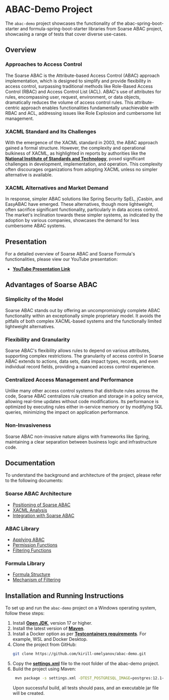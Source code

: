 # ABAC-Demo Project

The `abac-demo` project showcases the functionality of the abac-spring-boot-starter and formula-spring-boot-starter libraries from Soarse ABAC project, showcasing a range of tests that cover diverse use-cases.


## Overview

### Approaches to Access Control

The Soarse ABAC is the Attribute-based Access Control (ABAC) approach implementation, which is designed to simplify and provide flexibility in access
control, surpassing traditional methods like Role-Based Access Control (RBAC) and Access Control List (ACL). ABAC's use of attributes for rules,
encompassing user, request, environment, or data objects, dramatically reduces the volume of access control rules. This attribute-centric approach
enables functionalities fundamentally unachievable with RBAC and ACL, addressing issues like Role Explosion and cumbersome list management.

### XACML Standard and Its Challenges

With the emergence of the XACML standard in 2003, the ABAC approach gained a formal structure. However, the complexity and operational bulkiness of
XACML, as highlighted in reports by authorities like the **[National Institute of Standards and Technology](https://nvlpubs.nist.gov/nistpubs/specialpublications/NIST.sp.800-162.pdf)**, posed significant challenges in development,
implementation, and operation. This complexity often discourages organizations from adopting XACML unless no simpler alternative is available.

### XACML Alternatives and Market Demand

In response, simpler ABAC solutions like Spring Security SpEL, jCasbin, and EasyABAC have emerged. These alternatives, though more lightweight, often
sacrifice significant functionality, particularly in data access control. The market's inclination towards these simpler systems, as indicated by the
adoption by various companies, showcases the demand for less cumbersome ABAC systems.

## Presentation
For a detailed overview of Soarse ABAC and Soarse Formula's functionalities, please view our YouTube presentation:
- **[YouTube Presentation Link](https://youtu.be/H_C7lUaVlX4)**

## Advantages of Soarse ABAC

### Simplicity of the Model

Soarse ABAC stands out by offering an uncompromisingly complete ABAC functionality within an exceptionally simple proprietary model. It avoids the
pitfalls of both complex XACML-based systems and the functionally limited lightweight alternatives.

### Flexibility and Granularity

Soarse ABAC's flexibility allows rules to depend on various attributes, supporting complex restrictions. The granularity of access control in Soarse ABAC
extends to actions, data sets, data impact types, records, and even individual record fields, providing a nuanced access control experience.

### Centralized Access Management and Performance

Unlike many other access control systems that distribute rules across the code, Soarse ABAC centralizes rule creation and storage in a policy service, allowing
real-time updates without code modifications. Its performance is optimized by executing rules either in-service memory or by modifying SQL queries,
minimizing the impact on application performance.

### Non-Invasiveness

Soarse ABAC non-invasive nature aligns with frameworks like Spring, maintaining a clear separation between business logic and infrastructure code.

## Documentation
To understand the background and architecture of the project, please refer to the following documents:

### **Soarse ABAC Architecture**

- [Positioning of Soarse ABAC](https://drive.google.com/file/d/1qKoPvp-0JQvDT0ZqykFxGdLkhdAzZ1US/view?usp=drive_link)
- [XACML Analysis](https://drive.google.com/file/d/1SAMqPb4akguPs4RUvUGxx-LB2qdGLZ3X/view?usp=sharing)
- [Integration with Soarse ABAC](https://drive.google.com/file/d/14yMHUujAFE05Pyl5_lQTjKHnmTpnPUet/view?usp=sharing)

### **ABAC Library**

- [Applying ABAC](https://drive.google.com/file/d/1YrDyqgSL9Acpq5rDltVP9j4LjHHBApKX/view?usp=sharing)
- [Permission Functions](https://drive.google.com/file/d/1Mu8HhBUfpI05C2yMxNJ5RlMy5XvOFtMx/view?usp=sharing)
- [Filtering Functions](https://drive.google.com/file/d/1GDRj3QV9W9kNSuufi7boTirQqh8tU-eq/view?usp=sharing)

### **Formula Library**

- [Formula Structure](https://drive.google.com/file/d/1x83c6qpJYCsh04N_7P87GM77uwsPz28-/view?usp=sharing)
- [Mechanism of Filtering](https://drive.google.com/file/d/13gTzW7anACbS7dQGdK_mZQZABnJYDxtM/view?usp=sharing)

## Installation and Running Instructions

To set up and run the `abac-demo` project on a Windows operating system, follow these steps:

1. Install **[Open JDK](https://openjdk.org/)**, version 17 or higher.
2. Install the latest version of **[Maven](https://maven.apache.org/)**.
3. Install a Docker option as per **[Testcontainers requirements](https://www.testcontainers.org/supported_docker_environment/)**. For example, WSL
   and Docker Desktop.
4. Clone the project from GitHub:
   ```bash
   git clone https://github.com/kirill-omelyanov/abac-demo.git
   ```
5. Copy the **[settings.xml](https://drive.google.com/file/d/1SCalUNzhgkOECBvd4XUo7xqDanSe59W2/view?usp=sharing)** file to the root folder of the abac-demo project.
6. Build the project using Maven:
   ```bash
    mvn package -s settings.xml -DTEST_POSTGRESQL_IMAGE=postgres:12.1-alpine
   ```
   Upon successful build, all tests should pass, and an executable jar file will be created.
